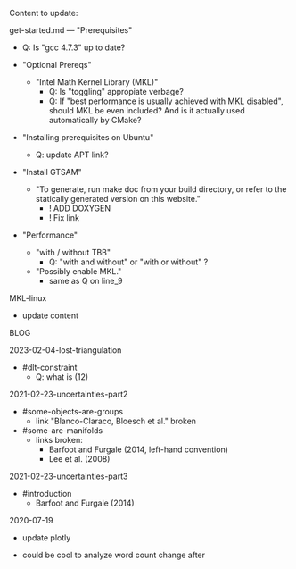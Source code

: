 Content to update:

get-started.md
— "Prerequisites"
  - Q: Is "gcc 4.7.3" up to date?
  - "Optional Prereqs"
    - "Intel Math Kernel Library (MKL)"
      - Q: Is "toggling" appropiate verbage?
      - Q: If "best performance is usually achieved with MKL disabled", should MKL be even included? And is it actually used automatically by CMake?
  - "Installing prerequisites on Ubuntu"
    - Q: update APT link?

  - "Install GTSAM"
    - "To generate, run make doc from your build directory, or refer to the statically generated version on this website."
      - ! ADD DOXYGEN
      - ! Fix link
  - "Performance"
    - "with / without TBB"
      - Q: "with and without" or "with or without" ?
    - "Possibly enable MKL."
      - same as Q on line_9

MKL-linux
- update content

BLOG

2023-02-04-lost-triangulation
- #dlt-constraint
  - Q: what is (12)

2021-02-23-uncertainties-part2
- #some-objects-are-groups
  - link "Blanco-Claraco, Bloesch et al." broken
- #some-are-manifolds
  - links broken:
    - Barfoot and Furgale (2014, left-hand convention)
    - Lee et al. (2008)

2021-02-23-uncertainties-part3
- #introduction
  - Barfoot and Furgale (2014)

2020-07-19
- update plotly


* could be cool to analyze word count change after